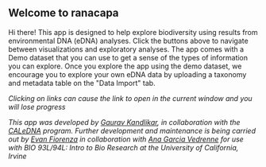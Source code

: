 ## Welcome to ranacapa

Hi there! This app is designed to help explore biodiversity using results from environmental DNA (eDNA) analyses. Click the buttons above to navigate between visualizations and exploratory analyses. The app comes with a Demo dataset that you can use to get a sense of the types of information you can explore. Once you explore the app using the demo dataset, we encourage you to explore your own eDNA data by uploading a taxonomy and metadata table on the "Data Import" tab.

*Clicking on links can cause the link to open in the current window and you will lose progress*

*This app was developed by <a href="http://github.com/gauravsk" target="_blank">Gaurav Kandlikar</a>, in collaboration with the <a href="http://ucedna.com/" target="_blank">CALeDNA</a> program. Further development and maintenance is being carried out by [Evan Fiorenza](evan-fiorenza.com) in collaboration with [Ana Garcia Vedrenne](https://www.faculty.uci.edu/profile/?facultyId=7089) for use with BIO 93L/94L: Intro to Bio Research at the University of California, Irvine*
